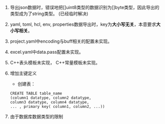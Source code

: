 1. 导出json数据时，错误地把[]uint8类型的数据识别为[]byte类型，因此导出的类型成为了string类型。
(已经临时解决)

2. yaml, toml, hcl, env, properties数据导出时，key为**大小写无关**，本意要求**大小写相关**。

4. project.yaml中encoding与buff相关的配置未实现。

5. excel.yaml中data.pass配置未实现。

6. C++表头模板未实现， C++常量模板未实现。

8. 增加主键定义

	- 创建表：
	
	```
	CREATE TABLE table_name
	(column1 datatype, column2 datatype,
	column3 datatype, column4 datatype,
	...	, primary key( column1, column2, ...))
	```

9. 由于数据库数据类型的限制

